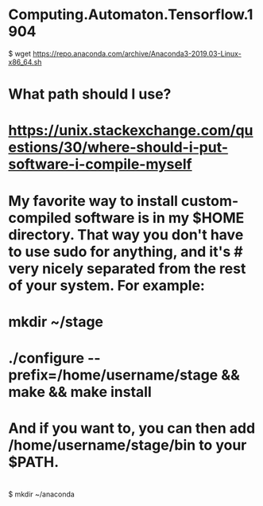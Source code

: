 # Computing.Automaton.Tensorflow.1904

$ wget https://repo.anaconda.com/archive/Anaconda3-2019.03-Linux-x86_64.sh

# What path should I use?
# 
# https://unix.stackexchange.com/questions/30/where-should-i-put-software-i-compile-myself
# My favorite way to install custom-compiled software is in my $HOME directory. That way you don't have to use sudo for anything, and it's # very nicely separated from the rest of your system. For example:
#
# mkdir ~/stage
# ./configure --prefix=/home/username/stage && make && make install
# And if you want to, you can then add /home/username/stage/bin to your $PATH. 
#
#

$ mkdir ~/anaconda


